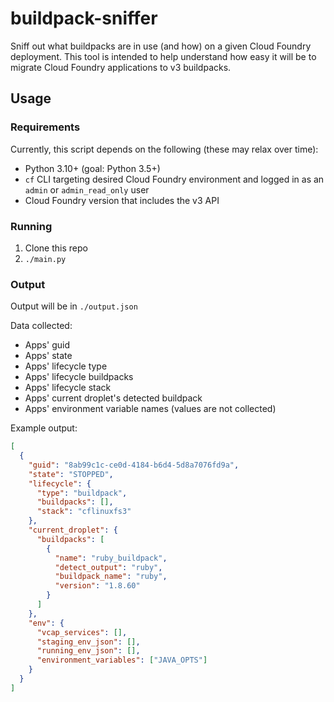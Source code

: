 # buildpack-sniffer
Sniff out what buildpacks are in use (and how) on a given Cloud Foundry
deployment. This tool is intended to help understand how easy it will be to
migrate Cloud Foundry applications to v3 buildpacks.

## Usage

### Requirements

Currently, this script depends on the following (these may relax over time):
- Python 3.10+ (goal: Python 3.5+)
- `cf` CLI targeting desired Cloud Foundry environment and logged in as an
  `admin` or `admin_read_only` user
- Cloud Foundry version that includes the v3 API

### Running

1. Clone this repo
1. `./main.py`

### Output

Output will be in `./output.json`

Data collected:
- Apps' guid
- Apps' state
- Apps' lifecycle type
- Apps' lifecycle buildpacks
- Apps' lifecycle stack
- Apps' current droplet's detected buildpack
- Apps' environment variable names (values are not collected)

Example output:
```json
[
  {
    "guid": "8ab99c1c-ce0d-4184-b6d4-5d8a7076fd9a",
    "state": "STOPPED",
    "lifecycle": {
      "type": "buildpack",
      "buildpacks": [],
      "stack": "cflinuxfs3"
    },
    "current_droplet": {
      "buildpacks": [
        {
          "name": "ruby_buildpack",
          "detect_output": "ruby",
          "buildpack_name": "ruby",
          "version": "1.8.60"
        }
      ]
    },
    "env": {
      "vcap_services": [],
      "staging_env_json": [],
      "running_env_json": [],
      "environment_variables": ["JAVA_OPTS"]
    }
  }
]
```
